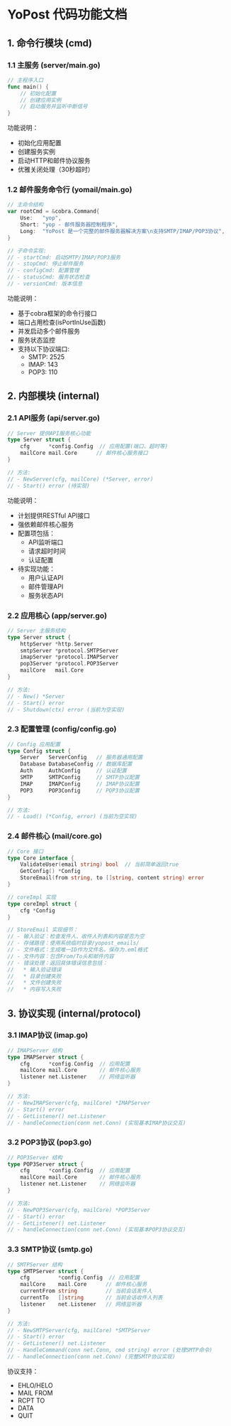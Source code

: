 # YoPost 代码功能文档

## 1. 命令行模块 (cmd)

### 1.1 主服务 (server/main.go)

```go
// 主程序入口
func main() {
    // 初始化配置
    // 创建应用实例
    // 启动服务并监听中断信号
}
```

功能说明：
- 初始化应用配置
- 创建服务实例
- 启动HTTP和邮件协议服务
- 优雅关闭处理（30秒超时）

### 1.2 邮件服务命令行 (yomail/main.go)

```go
// 主命令结构
var rootCmd = &cobra.Command{
    Use:   "yop",
    Short: "yop - 邮件服务器控制程序",
    Long:  "YoPost 是一个完整的邮件服务器解决方案\n支持SMTP/IMAP/POP3协议",
}

// 子命令实现:
// - startCmd: 启动SMTP/IMAP/POP3服务
// - stopCmd: 停止邮件服务
// - configCmd: 配置管理
// - statusCmd: 服务状态检查
// - versionCmd: 版本信息
```

功能说明：
- 基于cobra框架的命令行接口
- 端口占用检查(isPortInUse函数)
- 并发启动多个邮件服务
- 服务状态监控
- 支持以下协议端口:
  * SMTP: 2525
  * IMAP: 143 
  * POP3: 110

## 2. 内部模块 (internal)

### 2.1 API服务 (api/server.go)

```go
// Server 提供API服务核心功能
type Server struct {
    cfg      *config.Config  // 应用配置(端口、超时等)
    mailCore mail.Core      // 邮件核心服务接口
}

// 方法:
// - NewServer(cfg, mailCore) (*Server, error)
// - Start() error (待实现)
```

功能说明：
- 计划提供RESTful API接口
- 强依赖邮件核心服务
- 配置项包括：
  * API监听端口
  * 请求超时时间
  * 认证配置
- 待实现功能：
  * 用户认证API
  * 邮件管理API
  * 服务状态API

### 2.2 应用核心 (app/server.go)

```go
// Server 主服务结构
type Server struct {
    httpServer *http.Server
    smtpServer *protocol.SMTPServer
    imapServer *protocol.IMAPServer
    pop3Server *protocol.POP3Server
    mailCore   mail.Core
}

// 方法:
// - New() *Server
// - Start() error
// - Shutdown(ctx) error (当前为空实现)
```

### 2.3 配置管理 (config/config.go)

```go
// Config 应用配置
type Config struct {
    Server   ServerConfig   // 服务器通用配置
    Database DatabaseConfig // 数据库配置
    Auth     AuthConfig     // 认证配置
    SMTP     SMTPConfig     // SMTP协议配置
    IMAP     IMAPConfig     // IMAP协议配置
    POP3     POP3Config     // POP3协议配置
}

// 方法:
// - Load() (*Config, error) (当前为空实现)
```

### 2.4 邮件核心 (mail/core.go)

```go
// Core 接口
type Core interface {
    ValidateUser(email string) bool  // 当前简单返回true
    GetConfig() *Config
    StoreEmail(from string, to []string, content string) error
}

// coreImpl 实现
type coreImpl struct {
    cfg *Config
}

// StoreEmail 实现细节：
// - 输入验证：检查发件人、收件人列表和内容是否为空
// - 存储路径：使用系统临时目录/yopost_emails/
// - 文件格式：生成唯一ID作为文件名，保存为.eml格式
// - 文件内容：包含From/To头和邮件内容
// - 错误处理：返回具体错误信息包括：
//   * 输入验证错误
//   * 目录创建失败
//   * 文件创建失败
//   * 内容写入失败
```

## 3. 协议实现 (internal/protocol)

### 3.1 IMAP协议 (imap.go)

```go
// IMAPServer 结构
type IMAPServer struct {
    cfg      *config.Config  // 应用配置
    mailCore mail.Core       // 邮件核心服务
    listener net.Listener    // 网络监听器
}

// 方法:
// - NewIMAPServer(cfg, mailCore) *IMAPServer
// - Start() error
// - GetListener() net.Listener
// - handleConnection(conn net.Conn) (实现基本IMAP协议交互)
```

### 3.2 POP3协议 (pop3.go)

```go
// POP3Server 结构
type POP3Server struct {
    cfg      *config.Config  // 应用配置
    mailCore mail.Core       // 邮件核心服务
    listener net.Listener    // 网络监听器
}

// 方法:
// - NewPOP3Server(cfg, mailCore) *POP3Server
// - Start() error
// - GetListener() net.Listener
// - handleConnection(conn net.Conn) (实现基本POP3协议交互)
```

### 3.3 SMTP协议 (smtp.go)

```go
// SMTPServer 结构
type SMTPServer struct {
    cfg         *config.Config  // 应用配置
    mailCore    mail.Core      // 邮件核心服务
    currentFrom string         // 当前会话发件人
    currentTo   []string       // 当前会话收件人列表
    listener    net.Listener   // 网络监听器
}

// 方法:
// - NewSMTPServer(cfg, mailCore) *SMTPServer
// - Start() error
// - GetListener() net.Listener
// - HandleCommand(conn net.Conn, cmd string) error (处理SMTP命令)
// - handleConnection(conn net.Conn) (完整SMTP协议实现)
```

协议支持：
- EHLO/HELO
- MAIL FROM
- RCPT TO
- DATA
- QUIT
